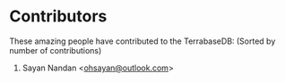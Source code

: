 # Contributors
These amazing people have contributed to the TerrabaseDB: (Sorted by number of contributions)

1. Sayan Nandan <<ohsayan@outlook.com>>
